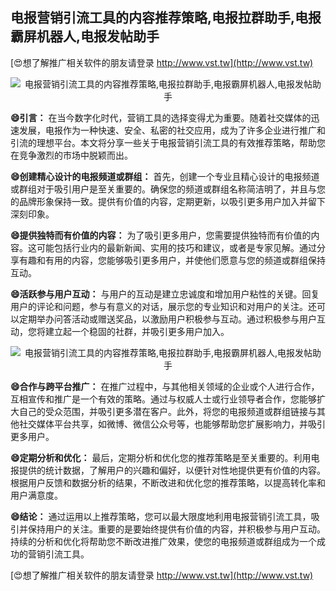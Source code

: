 ## **电报营销引流工具的内容推荐策略,电报拉群助手,电报霸屏机器人,电报发帖助手**

[😍想了解推广相关软件的朋友请登录 http://www.vst.tw](http://www.vst.tw)

 <center><img src="https://vst.tw/MP4/tuiguang/png/2.png" alt="电报营销引流工具的内容推荐策略,电报拉群助手,电报霸屏机器人,电报发帖助手"></center>

**😄引言：**
在当今数字化时代，营销工具的选择变得尤为重要。随着社交媒体的迅速发展，电报作为一种快速、安全、私密的社交应用，成为了许多企业进行推广和引流的理想平台。本文将分享一些关于电报营销引流工具的有效推荐策略，帮助您在竞争激烈的市场中脱颖而出。

**😄创建精心设计的电报频道或群组：**
首先，创建一个专业且精心设计的电报频道或群组对于吸引用户是至关重要的。确保您的频道或群组名称简洁明了，并且与您的品牌形象保持一致。提供有价值的内容，定期更新，以吸引更多用户加入并留下深刻印象。

**😄提供独特而有价值的内容：**
为了吸引更多用户，您需要提供独特而有价值的内容。这可能包括行业内的最新新闻、实用的技巧和建议，或者是专家见解。通过分享有趣和有用的内容，您能够吸引更多用户，并使他们愿意与您的频道或群组保持互动。

**😄活跃参与用户互动：**
与用户的互动是建立忠诚度和增加用户粘性的关键。回复用户的评论和问题，参与有意义的对话，展示您的专业知识和对用户的关注。还可以定期举办问答活动或赠送奖品，以激励用户积极参与互动。通过积极参与用户互动，您将建立起一个稳固的社群，并吸引更多用户加入。

 <center><img src="https://vst.tw/MP4/tuiguang/png/7.png" alt="电报营销引流工具的内容推荐策略,电报拉群助手,电报霸屏机器人,电报发帖助手"></center>

**😄合作与跨平台推广：**
在推广过程中，与其他相关领域的企业或个人进行合作，互相宣传和推广是一个有效的策略。通过与权威人士或行业领导者合作，您能够扩大自己的受众范围，并吸引更多潜在客户。此外，将您的电报频道或群组链接与其他社交媒体平台共享，如微博、微信公众号等，也能够帮助您扩展影响力，并吸引更多用户。

**😄定期分析和优化：**
最后，定期分析和优化您的推荐策略是至关重要的。利用电报提供的统计数据，了解用户的兴趣和偏好，以便针对性地提供更有价值的内容。根据用户反馈和数据分析的结果，不断改进和优化您的推荐策略，以提高转化率和用户满意度。

**😄结论：**
通过运用以上推荐策略，您可以最大限度地利用电报营销引流工具，吸引并保持用户的关注。重要的是要始终提供有价值的内容，并积极参与用户互动。持续的分析和优化将帮助您不断改进推广效果，使您的电报频道或群组成为一个成功的营销引流工具。

[😍想了解推广相关软件的朋友请登录 http://www.vst.tw](http://www.vst.tw)



